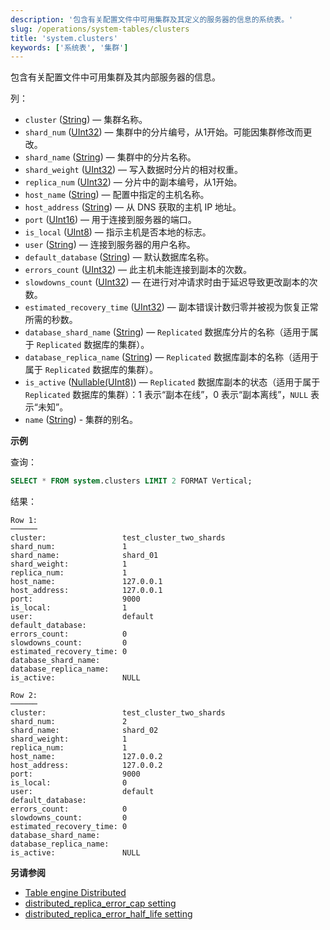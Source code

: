 ```yaml
---
description: '包含有关配置文件中可用集群及其定义的服务器的信息的系统表。'
slug: /operations/system-tables/clusters
title: 'system.clusters'
keywords: ['系统表', '集群']
---
```


包含有关配置文件中可用集群及其内部服务器的信息。

列：

- `cluster` ([String](../../sql-reference/data-types/string.md)) — 集群名称。
- `shard_num` ([UInt32](../../sql-reference/data-types/int-uint.md)) — 集群中的分片编号，从1开始。可能因集群修改而更改。
- `shard_name` ([String](../../sql-reference/data-types/string.md)) — 集群中的分片名称。
- `shard_weight` ([UInt32](../../sql-reference/data-types/int-uint.md)) — 写入数据时分片的相对权重。
- `replica_num` ([UInt32](../../sql-reference/data-types/int-uint.md)) — 分片中的副本编号，从1开始。
- `host_name` ([String](../../sql-reference/data-types/string.md)) — 配置中指定的主机名称。
- `host_address` ([String](../../sql-reference/data-types/string.md)) — 从 DNS 获取的主机 IP 地址。
- `port` ([UInt16](../../sql-reference/data-types/int-uint.md)) — 用于连接到服务器的端口。
- `is_local` ([UInt8](../../sql-reference/data-types/int-uint.md)) — 指示主机是否本地的标志。
- `user` ([String](../../sql-reference/data-types/string.md)) — 连接到服务器的用户名称。
- `default_database` ([String](../../sql-reference/data-types/string.md)) — 默认数据库名称。
- `errors_count` ([UInt32](../../sql-reference/data-types/int-uint.md)) — 此主机未能连接到副本的次数。
- `slowdowns_count` ([UInt32](../../sql-reference/data-types/int-uint.md)) — 在进行对冲请求时由于延迟导致更改副本的次数。
- `estimated_recovery_time` ([UInt32](../../sql-reference/data-types/int-uint.md)) — 副本错误计数归零并被视为恢复正常所需的秒数。
- `database_shard_name` ([String](../../sql-reference/data-types/string.md)) — `Replicated` 数据库分片的名称（适用于属于 `Replicated` 数据库的集群）。
- `database_replica_name` ([String](../../sql-reference/data-types/string.md)) — `Replicated` 数据库副本的名称（适用于属于 `Replicated` 数据库的集群）。
- `is_active` ([Nullable(UInt8)](../../sql-reference/data-types/int-uint.md)) — `Replicated` 数据库副本的状态（适用于属于 `Replicated` 数据库的集群）：1 表示“副本在线”，0 表示“副本离线”，`NULL` 表示“未知”。
- `name` ([String](../../sql-reference/data-types/string.md)) - 集群的别名。

**示例**

查询：

```sql
SELECT * FROM system.clusters LIMIT 2 FORMAT Vertical;
```

结果：

```text
Row 1:
──────
cluster:                 test_cluster_two_shards
shard_num:               1
shard_name:              shard_01
shard_weight:            1
replica_num:             1
host_name:               127.0.0.1
host_address:            127.0.0.1
port:                    9000
is_local:                1
user:                    default
default_database:
errors_count:            0
slowdowns_count:         0
estimated_recovery_time: 0
database_shard_name:
database_replica_name:
is_active:               NULL

Row 2:
──────
cluster:                 test_cluster_two_shards
shard_num:               2
shard_name:              shard_02
shard_weight:            1
replica_num:             1
host_name:               127.0.0.2
host_address:            127.0.0.2
port:                    9000
is_local:                0
user:                    default
default_database:
errors_count:            0
slowdowns_count:         0
estimated_recovery_time: 0
database_shard_name:
database_replica_name:
is_active:               NULL
```

**另请参阅**

- [Table engine Distributed](../../engines/table-engines/special/distributed.md)
- [distributed_replica_error_cap setting](../../operations/settings/settings.md#distributed_replica_error_cap)
- [distributed_replica_error_half_life setting](../../operations/settings/settings.md#distributed_replica_error_half_life)
